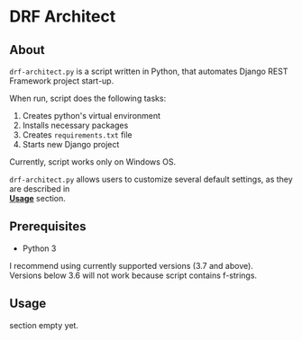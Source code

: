 # **DRF Architect**

## **About**

`drf-architect.py` is a script written in Python, that automates Django REST Framework project start-up.

When run, script does the following tasks:

1. Creates python's virtual environment
2. Installs necessary packages
3. Creates `requirements.txt` file
4. Starts new Django project

Currently, script works only on Windows OS.

`drf-architect.py` allows users to customize several default settings, as they are described in<br>
[**Usage**](#usage) section.

## **Prerequisites**

-   Python 3

I recommend using currently supported versions (3.7 and above).  
Versions below 3.6 will not work because script contains f-strings.

## **Usage**

section empty yet.
